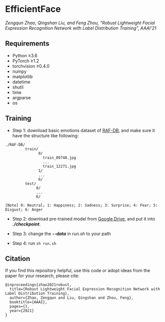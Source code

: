 # EfficientFace

*Zengqun Zhao, Qingshan Liu, and Feng Zhou, "Robust Lightweight Facial Expression Recognition Network with Label Distribution Training", AAAI'21*


## Requirements
- Python $\geq$3.6
- PyTorch $\geq$1.2
- torchvision $\geq$0.4.0
- numpy
- matplotlib
- datetime
- shutil
- time
- argparse
- os

## Training

- Step 1: download basic emotions dataset of [RAF-DB](http://www.whdeng.cn/raf/model1.html), and make sure it have the structure like following:
 
```
./RAF-DB/
         train/
               0/
                 train_09748.jpg
                 ...
                 train_12271.jpg
               1/
               ...
               6/
         test/
              0/
              ...
              6/

[Note] 0: Neutral; 1: Happiness; 2: Sadness; 3: Surprise; 4: Fear; 5: Disgust; 6: Anger
```

- Step 2: download pre-trained model from
   [Google Drive](https://drive.google.com/file/d/1sRS8Vc96uWx_1BSi-y9uhc_dY7mSED6f/view?usp=sharing),
    and put it into ***./checkpoint***.
    
- Step 3: change the ***--data*** in *run.sh* to your path 

- Step 4: run ```sh run.sh ```

## Citation

If you find this repository helpful, use this code or adopt ideas from the paper for your research, please cite:

```
@inproceedings{zhao2021robust,
  title={Robust Lightweight Facial Expression Recognition Network with Label Distribution Training},
  author={Zhao, Zengqun and Liu, Qingshan and Zhou, Feng},
  booktitle={AAAI},
  pages={},
  year={2021}
}
```
